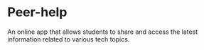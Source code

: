 # Peer-help
An online app that allows students to share and access the latest information related to various tech topics.
